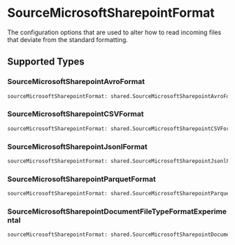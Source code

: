 # SourceMicrosoftSharepointFormat

The configuration options that are used to alter how to read incoming files that deviate from the standard formatting.


## Supported Types

### SourceMicrosoftSharepointAvroFormat

```python
sourceMicrosoftSharepointFormat: shared.SourceMicrosoftSharepointAvroFormat = /* values here */
```

### SourceMicrosoftSharepointCSVFormat

```python
sourceMicrosoftSharepointFormat: shared.SourceMicrosoftSharepointCSVFormat = /* values here */
```

### SourceMicrosoftSharepointJsonlFormat

```python
sourceMicrosoftSharepointFormat: shared.SourceMicrosoftSharepointJsonlFormat = /* values here */
```

### SourceMicrosoftSharepointParquetFormat

```python
sourceMicrosoftSharepointFormat: shared.SourceMicrosoftSharepointParquetFormat = /* values here */
```

### SourceMicrosoftSharepointDocumentFileTypeFormatExperimental

```python
sourceMicrosoftSharepointFormat: shared.SourceMicrosoftSharepointDocumentFileTypeFormatExperimental = /* values here */
```

